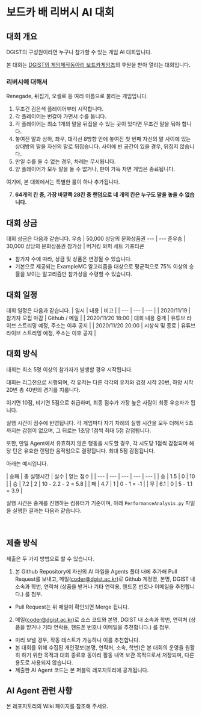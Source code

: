 # 보드카 배 리버시 AI 대회
## 대회 개요
DGIST의 구성원이라면 누구나 참가할 수 있는 게임 AI 대회입니다.

본 대회는 [DGIST의 게임제작동아리 보드카게임즈](https://vodkagames.net)의 후원을 받아 열리는 대회입니다.

### 리버시에 대해서
Renegade, 뒤집기, 오셀로 등 여러 이름으로 불리는 게임입니다.

1. 무조건 검은색 플레이어부터 시작합니다.
2. 각 플레이어는 번갈아 가면서 수를 둡니다.
3. 각 플레이어는 최소 1개의 말을 뒤집을 수 있는 곳이 있다면 무조건 말을 둬야 합니다.
4. 놓여진 말과 상하, 좌우, 대각선 8방향 안에 놓여진 첫 번째 자신의 말 사이에 있는 상대방의 말을 자신의 말로 뒤집습니다. 사이에 빈 공간이 있을 경우, 뒤집지 않습니다.
5. 만일 수를 둘 수 없는 경우, 차례는 무시됩니다.
6. 양 플레이어가 모두 말을 둘 수 없거나, 판이 가득 차면 게임은 종료됩니다.

여기에, 본 대회에서는 특별한 룰이 하나 추가됩니다.

7. **64개의 칸 중, 가장 바깥쪽 28칸 중 랜덤으로 네 개의 칸은 누구도 말을 놓을 수 없습니다.**


## 대회 상금
대회 상금은 다음과 같습니다.
우승 | 50,000 상당의 문화상품권 
--- | ---
준우승 | 30,000 상당의 문화상품권 
참가상 | 버거킹 와퍼 세트 기프티콘 
* 참가자 수에 따라, 상금 및 상품은 변경될 수 있습니다.
* 기본으로 제공되는 ExampleMC 알고리즘을 대상으로 평균적으로 75% 이상의 승률을 보이는 알고리즘만 참가상을 수령할 수 있습니다.

## 대회 일정
대회 일정은 다음과 같습니다.
| 일시 | 내용 | 비고 |
| --- | --- | --- |
| 2020/11/19 | 참가자 모집 마감 | Github / 메일 |
| 2020/11/20 18:00 | 대회 내용 중계 | 유튜브 라이브 스트리밍 예정, 주소는 이후 공지 |
| 2020/11/20 20:00 | 시상식 및 종료 | 유튜브 라이브 스트리밍 예정, 주소는 이후 공지 |

## 대회 방식
대회는 최소 5명 이상의 참가자가 발생할 경우 시작됩니다.

대회는 리그전으로 시행되며, 각 유저는 다른 각각의 유저와 검정 시작 20번, 하양 시작 20번 총 40번의 경기를 치룹니다.

이기면 10점, 비기면 5점으로 취급하며, 최종 점수가 가장 높은 사람이 최종 우승자가 됩니다.

실행 시간이 점수에 반영됩니다. 각 게임마다 자기 차례의 실행 시간을 모두 더해서 5초까지는 감점이 없으며, 그 뒤로는 1초당 1점씩 최대 5점 감점됩니다.

또한, 만일 Agent에서 유효하지 않은 행동을 시도할 경우, 각 시도당 1점씩 감점되며 해당 턴은 유효한 랜덤한 움직임으로 결정됩니다. 최대 5점 감점됩니다.

아래는 예시입니다.

| 승패 | 총 실행시간 | 실수 | 얻는 점수 |
| --- | --- | --- | --- | --- |
| 승 | 1.5 | 0 | 10 |
| 승 | 7.2 | 2 | 10 - 2.2 - 2 = 5.8 |
| 패 | 4.7 | 1 | 0 - 1 = -1 |
| 무 | 6.1 | 0 | 5 - 1.1 = 3.9 |

실행 시간은 중계를 진행하는 컴퓨터가 기준이며, 아래 `PerformanceAnalysis.py` 파일을 실행한 결과는 다음과 같습니다.



​	

## 제출 방식
제출은 두 가지 방법으로 할 수 있습니다.

1. 본 Github Repository에 자신의 AI 파일을 Agents 폴더 내에 추가해 Pull Request를 보내고, 메일(coder@dgist.ac.kr)로 Github 계정명, 본명, DGIST 내 소속과 학번, 연락처 (상품을 받거나 기타 연락용, 핸드폰 번호나 이메일을 추천합니다.) 를 첨부.

* Pull Request는 위 메일이 확인되면 Merge 됩니다.

2. 메일(coder@dgist.ac.kr)로 소스 코드와 본명, DGIST 내 소속과 학번, 연락처 (상품을 받거나 기타 연락용, 핸드폰 번호나 이메일을 추천합니다.) 를 첨부.

* 미리 보낼 경우, 작동 테스트가 가능하니 이를 추천합니다.
* 본 대회를 위해 수집된 개인정보(본명, 연락처, 소속, 학번)은 본 대회의 운영을 원활히 하기 위한 목적과 대회 종료후 동아리 활동 내역 보관 목적으로서 저장되며, 다른 용도로 사용되지 않습니다.
* 제출한 AI Agent 코드는 본 퍼블릭 레포지토리에 공개됩니다.

## AI Agent 관련 사항
본 레포지토리의 Wiki 페이지를 참조해 주세요.